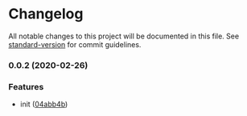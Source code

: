 # Changelog

All notable changes to this project will be documented in this file. See [standard-version](https://github.com/conventional-changelog/standard-version) for commit guidelines.

### 0.0.2 (2020-02-26)


### Features

* init ([04abb4b](https://github.com/bkbabydp/rails-parcel/commit/04abb4b00325765b48dbc77eca04bf198ec002b6))
